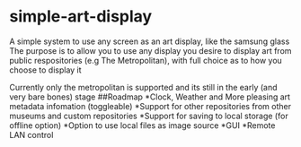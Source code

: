 # simple-art-display
A simple system to use any screen as an art display, like the samsung glass
The purpose is to allow you to use any display you desire to display art from public respositories (e.g The Metropolitan), with full choice as to how you choose to display it



Currently only the metropolitan is supported and its still in the early (and very bare bones) stage 
##Roadmap
*Clock, Weather and More pleasing art metadata infomation (toggleable)
*Support for other repositories from other museums and custom repositories
*Support for saving to local storage (for offline option)
*Option to use local files as image source
*GUI
*Remote LAN control
